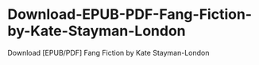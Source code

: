 # Download-EPUB-PDF-Fang-Fiction-by-Kate-Stayman-London
Download [EPUB/PDF] Fang Fiction by Kate Stayman-London
